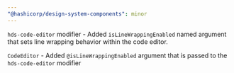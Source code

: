 ```yaml
---
"@hashicorp/design-system-components": minor
---
```


`hds-code-editor` modifier - Added `isLineWrappingEnabled` named argument that sets line wrapping behavior within the code editor.

`CodeEditor` - Added `@isLineWrappingEnabled` argument that is passed to the `hds-code-editor` modifier